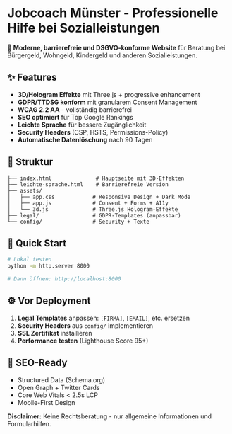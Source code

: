 # Jobcoach Münster - Professionelle Hilfe bei Sozialleistungen

🚀 **Moderne, barrierefreie und DSGVO-konforme Website** für Beratung bei Bürgergeld, Wohngeld, Kindergeld und anderen Sozialleistungen.

## ✨ Features
- **3D/Hologram Effekte** mit Three.js + progressive enhancement
- **GDPR/TTDSG konform** mit granularem Consent Management  
- **WCAG 2.2 AA** - vollständig barrierefrei
- **SEO optimiert** für Top Google Rankings
- **Leichte Sprache** für bessere Zugänglichkeit
- **Security Headers** (CSP, HSTS, Permissions-Policy)
- **Automatische Datenlöschung** nach 90 Tagen

## 📁 Struktur
```
├── index.html              # Hauptseite mit 3D-Effekten
├── leichte-sprache.html    # Barrierefreie Version
├── assets/
│   ├── app.css            # Responsive Design + Dark Mode
│   ├── app.js             # Consent + Forms + A11y
│   └── 3d.js              # Three.js Hologram-Effekte
├── legal/                 # GDPR-Templates (anpassbar)
└── config/                # Security + Texte
```

## 🚀 Quick Start
```bash
# Lokal testen
python -m http.server 8000

# Dann öffnen: http://localhost:8000
```

## ⚙️ Vor Deployment
1. **Legal Templates** anpassen: `[FIRMA]`, `[EMAIL]`, etc. ersetzen
2. **Security Headers** aus `config/` implementieren  
3. **SSL Zertifikat** installieren
4. **Performance testen** (Lighthouse Score 95+)

## 🎯 SEO-Ready
- Structured Data (Schema.org)
- Open Graph + Twitter Cards
- Core Web Vitals < 2.5s LCP
- Mobile-First Design

**Disclaimer:** Keine Rechtsberatung - nur allgemeine Informationen und Formularhilfen.
